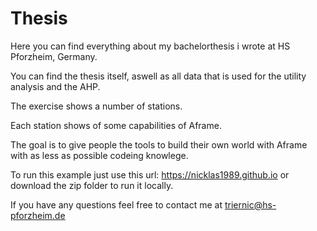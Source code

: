 # Thesis

Here you can find everything about my bachelorthesis i wrote at HS Pforzheim, Germany.

You can find the thesis itself, aswell as all data that is used for the utility analysis and the AHP.

The exercise shows a number of stations.

Each station shows of some capabilities of Aframe.

The goal is to give people the tools to build their own world with Aframe with as less as possible codeing knowlege.


To run this example just use this url: https://nicklas1989.github.io
or download the zip folder to run it locally.


If you have any questions feel free to contact me at triernic@hs-pforzheim.de